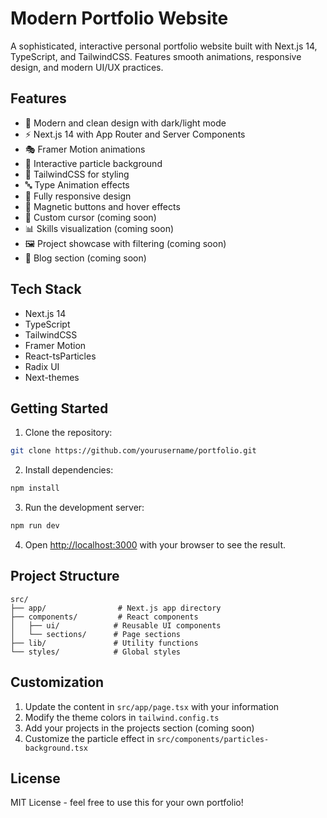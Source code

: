 # Modern Portfolio Website

A sophisticated, interactive personal portfolio website built with Next.js 14, TypeScript, and TailwindCSS. Features smooth animations, responsive design, and modern UI/UX practices.

## Features

- 🎨 Modern and clean design with dark/light mode
- ⚡ Next.js 14 with App Router and Server Components
- 🎭 Framer Motion animations
- 🌟 Interactive particle background
- 💅 TailwindCSS for styling
- 🔤 Type Animation effects
- 📱 Fully responsive design
- 🎯 Magnetic buttons and hover effects
- 🎨 Custom cursor (coming soon)
- 📊 Skills visualization (coming soon)
- 🖼️ Project showcase with filtering (coming soon)
- 📝 Blog section (coming soon)

## Tech Stack

- Next.js 14
- TypeScript
- TailwindCSS
- Framer Motion
- React-tsParticles
- Radix UI
- Next-themes

## Getting Started

1. Clone the repository:

```bash
git clone https://github.com/yourusername/portfolio.git
```

2. Install dependencies:

```bash
npm install
```

3. Run the development server:

```bash
npm run dev
```

4. Open [http://localhost:3000](http://localhost:3000) with your browser to see the result.

## Project Structure

```
src/
├── app/                # Next.js app directory
├── components/         # React components
│   ├── ui/            # Reusable UI components
│   └── sections/      # Page sections
├── lib/               # Utility functions
└── styles/            # Global styles
```

## Customization

1. Update the content in `src/app/page.tsx` with your information
2. Modify the theme colors in `tailwind.config.ts`
3. Add your projects in the projects section (coming soon)
4. Customize the particle effect in `src/components/particles-background.tsx`

## License

MIT License - feel free to use this for your own portfolio!
